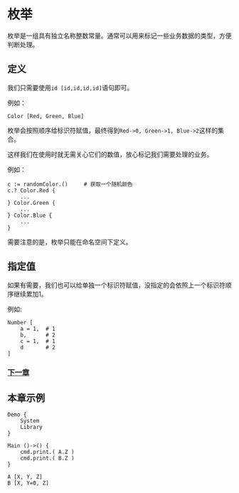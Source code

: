 # 枚举
枚举是一组具有独立名称整数常量。通常可以用来标记一些业务数据的类型，方便判断处理。
## 定义
我们只需要使用`id [id,id,id,id]`语句即可。

例如：
```
Color [Red, Green, Blue]
```
枚举会按照顺序给标识符赋值，最终得到`Red->0, Green->1, Blue->2`这样的集合。

这样我们在使用时就无需关心它们的数值，放心标记我们需要处理的业务。

例如：
```
c := randomColor.()     # 获取一个随机颜色
c.? Color.Red {
    ...
} Color.Green {
    ...
} Color.Blue {
    ...
}
```

需要注意的是，枚举只能在命名空间下定义。
## 指定值
如果有需要，我们也可以给单独一个标识符赋值，没指定的会依照上一个标识符顺序继续累加1。

例如:
```
Number [
    a = 1,  # 1
    b,      # 2
    c = 1,  # 1
    d       # 2
]
```

### [下一章](检查.md)

## 本章示例
```
Demo {
    System
    Library
}

Main ()->() {
    cmd.print.( A.Z )
    cmd.print.( B.Z )
}

A [X, Y, Z]
B [X, Y=0, Z]
```